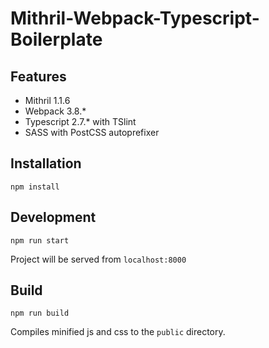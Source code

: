 # Mithril-Webpack-Typescript-Boilerplate

## Features
- Mithril 1.1.6
- Webpack 3.8.*
- Typescript 2.7.* with TSlint
- SASS with PostCSS autoprefixer

## Installation

```npm install```

## Development

```npm run start```

Project will be served from `localhost:8000`

## Build

```npm run build```

Compiles minified js and css to the `public` directory.